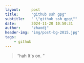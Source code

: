 ```yaml
---
layout:     post
title:      "github ssh gpg"
subtitle:   " \"github ssh gpg\""
date:       2024-11-20 10:50:31
author:     "zhaodj"
header-img: "img/post-bg-2015.jpg"
tags:
    - github
---
```


> “hah It's on. ”
